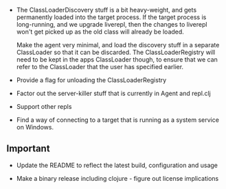 
* The ClassLoaderDiscovery stuff is a bit heavy-weight, and gets permanently loaded into the target
  process.  If the target process is long-running, and we upgrade liverepl, then the changes to
  liverepl won't get picked up as the old class will already be loaded.

  Make the agent very minimal, and load the discovery stuff in a separate ClassLoader so that it can
  be discarded.  The ClassLoaderRegistry will need to be kept in the apps ClassLoader though, to ensure
  that we can refer to the ClassLoader that the user has specified earlier.

* Provide a flag for unloading the ClassLoaderRegistry

* Factor out the server-killer stuff that is currently in Agent and repl.clj

* Support other repls

* Find a way of connecting to a target that is running as a system service on Windows.

## Important

* Update the README to reflect the latest build, configuration and usage

* Make a binary release including clojure - figure out license implications

